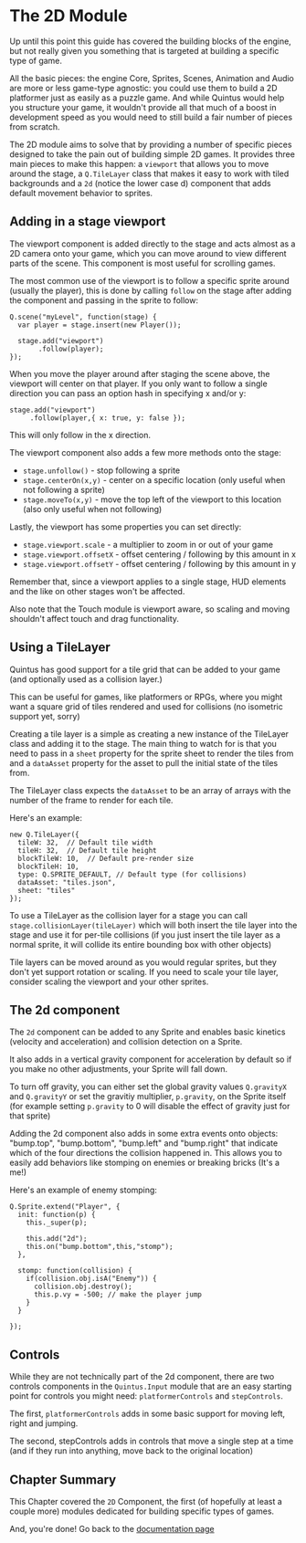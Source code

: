 # The 2D Module

Up until this point this guide has covered the building blocks of the engine, but not really given you something that is targeted at building a specific type of game.

All the basic pieces: the engine Core, Sprites, Scenes, Animation and Audio are more or less game-type agnostic: you could use them to build a 2D platformer just as easily as a puzzle game. And while Quintus would help you structure your game, it wouldn't provide all that much of a boost in development speed as you would need to still build a fair number of pieces from scratch.

The 2D module aims to solve that by providing a number of specific pieces designed to take the pain out of building simple 2D games. It provides three main pieces to make this happen: a `viewport` that allows you to move around the stage, a `Q.TileLayer` class that makes it easy to work with tiled backgrounds and a `2d` (notice the lower case d) component that adds default movement behavior to sprites.

## Adding in a stage viewport

The viewport component is added directly to the stage and acts almost as a 2D camera onto your game, which you can move around to view different parts of the scene. This component is most useful for scrolling games.

The most common use of the viewport is to follow a specific sprite around (usually the player), this is done by calling `follow` on the stage after adding the component and passing in the sprite to follow:

    Q.scene("myLevel", function(stage) {
      var player = stage.insert(new Player());
      
      stage.add("viewport")
           .follow(player);
    });
    
When you move the player around after staging the scene above, the viewport will center on that player. If you only want to follow a single direction you can pass an option hash in specifying x and/or y:

    stage.add("viewport")
         .follow(player,{ x: true, y: false });
         
This will only follow in the x direction.

The viewport component also adds a few more methods onto the stage:

* `stage.unfollow()` - stop following a sprite
* `stage.centerOn(x,y)` - center on a specific location (only useful when not following a sprite)
* `stage.moveTo(x,y)` - move the top left of the viewport to this location (also only useful when not following)

Lastly, the viewport has some properties you can set directly:

* `stage.viewport.scale` - a multiplier to zoom in or out of your game
* `stage.viewport.offsetX` - offset centering / following by this amount in x
* `stage.viewport.offsetY` - offset centering / following by this amount in y

Remember that, since a viewport applies to a single stage, HUD elements and the like on other stages won't be affected.

Also note that the Touch module is viewport aware, so scaling and moving shouldn't affect touch and drag functionality.

## Using a TileLayer

Quintus has good support for a tile grid that can be added to your game (and optionally used as a collision layer.)

This can be useful for games, like platformers or RPGs, where you might want a square grid of tiles rendered and used for collisions (no isometric support yet, sorry)

Creating a tile layer is a simple as creating a new instance of the TileLayer class and adding it to the stage. The main thing to watch for is that you need to pass in a `sheet` property for the sprite sheet to render the tiles from and a `dataAsset` property for the asset to pull the initial state of the tiles from.

The TileLayer class expects the `dataAsset` to be an array of arrays with the number of the frame to render for each tile.

Here's an example:

    new Q.TileLayer({
      tileW: 32,  // Default tile width
      tileH: 32,  // Default tile height
      blockTileW: 10,  // Default pre-render size
      blockTileH: 10,
      type: Q.SPRITE_DEFAULT, // Default type (for collisions)
      dataAsset: "tiles.json",
      sheet: "tiles"
    });
      
To use a TileLayer as the collision layer for a stage you can call `stage.collisionLayer(tileLayer)` which will both insert the tile layer into the stage and use it for per-tile collisions (if you just insert the tile layer as a normal sprite, it will collide its entire bounding box with other objects)

Tile layers can be moved around as you would regular sprites, but they don't yet support rotation or scaling. If you need to scale your tile layer, consider scaling the viewport and your other sprites.

## The 2d component


The `2d` component can be added to any Sprite and enables basic kinetics (velocity and acceleration) and collision detection on a Sprite.

It also adds in a vertical gravity component for acceleration by default so if you make no other adjustments, your Sprite will fall down.

To turn off gravity, you can either set the global gravity values `Q.gravityX` and `Q.gravityY` or set the gravitiy multiplier, `p.gravity`, on the Sprite itself (for example setting `p.gravity` to 0 will disable the effect of gravity just for that sprite)

Adding the 2d component also adds in some extra events onto objects: "bump.top", "bump.bottom", "bump.left" and "bump.right" that indicate which of the four directions the collision happened in. This allows you to easily add behaviors like stomping on enemies or breaking bricks (It's a me!)

Here's an example of enemy stomping:

    Q.Sprite.extend("Player", {
      init: function(p) {
        this._super(p);
        
        this.add("2d");
        this.on("bump.bottom",this,"stomp");
      },
      
      stomp: function(collision) {
        if(collision.obj.isA("Enemy")) {
          collision.obj.destroy();
          this.p.vy = -500; // make the player jump
        }
      }
    
    });

## Controls

While they are not technically part of the 2d component, there are two controls components in the `Quintus.Input` module that are an easy starting point for controls you might need: `platformerControls` and `stepControls`.

The first, `platformerControls` adds in some basic support for moving left, right and jumping.

The second, stepControls adds in controls that move a single step at a time (and if they run into anything, move back to the original location)

## Chapter Summary

This Chapter covered the `2D` Component, the first (of hopefully at least a couple more) modules dedicated for building specific types of games.

And, you're done! Go back to the [documentation page](/documentation)

